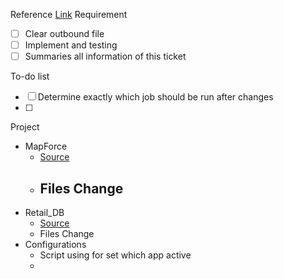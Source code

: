 Reference [Link](https://ces-ltd.atlassian.net/browse/dims-1056)
Requirement
- [ ] Clear outbound file
- [ ] Implement and testing
- [ ] Summaries all information of this ticket

To-do list
- [ ] Determine exactly which job should be run after changes
- [ ] 

Project
- MapForce
	- [Source](https://bitbucket.org/cesretail/mapforce/src/master/)
	- Files Change
		- 
- Retail_DB
	- [Source](https://bitbucket.org/cesretail/retail_db/src/DEV/)
	- Files Change
- Configurations
	- Script using for set which app active
	- 